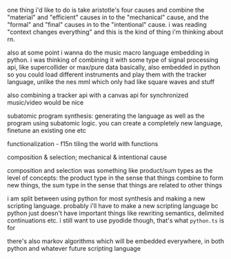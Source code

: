 one thing i'd like to do is take aristotle's four causes and combine
the "material" and "efficient" causes in to the "mechanical" cause,
and the "formal" and "final" causes in to the "intentional" cause. i
was reading "context changes everything" and this is the kind of thing
i'm thinking about rn.

also at some point i wanna do the music macro language embedding in
python. i was thinking of combining it with some type of signal
processing api, like supercollider or max/pure data basically, also
embedded in python so you could load different instruments and play
them with the tracker language, unlike the nes mml which only had like
square waves and stuff

also combining a tracker api with a canvas api for synchronized
music/video would be nice

subatomic program synthesis: generating the language as well as the
program using subatomic logic. you can create a completely new
language, finetune an existing one etc

functionalization - f15n
tiling the world with functions

composition & selection; mechanical & intentional cause

composition and selection was something like product/sum types as the
level of concepts: the product type in the sense that things combine
to form new things, the sum type in the sense that things are related
to other things

i am split between using python for most synthesis and making a new
scripting language. probably i'll have to make a new scripting
language bc python just doesn't have important things like rewriting
semantics, delimited continuations etc. i still want to use pyodide
though, that's what `python.ts` is for

there's also markov algorithms which will be embedded everywhere, in
both python and whatever future scripting language
